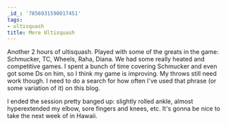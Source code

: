 ```yaml
---
_id_: '7856931590017451'
tags:
- ultisquash
title: More Ultisquash
---
```


Another 2 hours of ultisquash. Played with some of the greats in the game: Schmucker, TC, Wheels, Raha, Diana. We had some really heated and competitive games. I spent a bunch of time covering Schmucker and even got some Ds on him, so I think my game is improving. My throws still need work though. I need to do a search for how often I've used that phrase (or some variation of it) on this blog.

I ended the session pretty banged up: slightly rolled ankle, almost hyperextended my elbow, sore fingers and knees, etc. It's gonna be nice to take the next week of in Hawaii.
